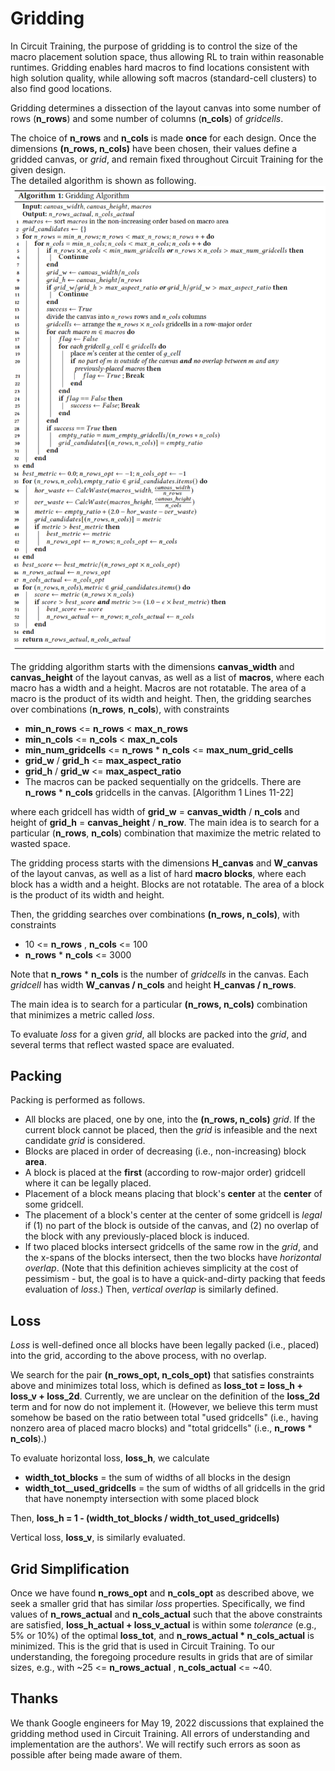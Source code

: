 # Gridding

In Circuit Training, the purpose of gridding is to control the size of the macro placement solution space, thus allowing RL to train within reasonable
runtimes. Gridding enables hard macros to find locations consistent with high solution quality, while allowing soft macros (standard-cell clusters) to also find good locations.

Gridding determines a dissection of the layout canvas into some number of rows (**n_rows**) and some number of columns (**n_cols**) of _gridcells_.

The choice of **n_rows** and **n_cols** is made **once** for each design.  Once the dimensions **(n_rows, n_cols)** have been chosen, their values define a gridded canvas, or _grid_, and remain fixed throughout Circuit Training for the given design.  
The detailed algorithm is shown as following.
<img src="./Gridding Algorithm.png" width= "1600"/>

The gridding algorithm starts with the dimensions **canvas_width** and **canvas_height** of the layout canvas, as well as a list of **macros**, where each macro has a width and a height. 
Macros are not rotatable. The area of a macro is the product of its width and height.
Then, the gridding searches over combinations (**n_rows**, **n_cols**), with constraints
- **min_n_rows** <= **n_rows** < **max_n_rows** 
- **min_n_cols** <= **n_cols** < **max_n_cols** 
- **min_num_gridcells** <= **n_rows** * **n_cols** <= **max_num_grid_cells**
- **grid_w** / **grid_h** <= **max_aspect_ratio** 
- **grid_h** / **grid_w** <= **max_aspect_ratio** 
- The macros can be packed sequentially on the gridcells. There are **n_rows** * **n_cols** gridcells in the canvas. \[Algorithm 1 Lines 11-22\]


where each gridcell has width of **grid_w** = **canvas_width** / **n_cols**
and height of **grid_h** = **canvas_height** / **n_row**.
The main idea is to search for a particular (**n_rows**, **n_cols**) combination
that maximize the metric related to wasted space.



The gridding process starts with the dimensions **H_canvas** and **W_canvas** of the layout canvas, as well as a list of hard **macro blocks**, where each block has a width and a height. Blocks are not rotatable. The area of a block is the product of its width and height. 

Then, the gridding searches over combinations **(n_rows, n_cols)**, with constraints
- 10 <= **n_rows** , **n_cols** <= 100
- **n_rows** * **n_cols** <= 3000   

Note that **n_rows** * **n_cols** is the number of _gridcells_ in the canvas. Each _gridcell_ has width **W_canvas / n_cols** and height **H_canvas / n_rows**.

The main idea is to search for a particular **(n_rows, n_cols)** combination that minimizes a metric called _loss_.

To evaluate _loss_ for a given _grid_, all blocks are packed into the _grid_, and several terms that reflect wasted space are evaluated. 

## Packing

Packing is performed as follows.
- All blocks are placed, one by one, into the **(n_rows, n_cols)** _grid_.  If the current block cannot be placed, then the _grid_ is infeasible and the next candidate _grid_ is considered.
- Blocks are placed in order of decreasing (i.e., non-increasing) block **area**.
- A block is placed at the **first** (according to row-major order) gridcell where it can be legally placed.
- Placement of a block means placing that block's **center** at the **center** of some gridcell.
- The placement of a block's center at the center of some gridcell is _legal_ if (1) no part of the block is outside of the canvas, and (2) no overlap of the block with any previously-placed block is induced. 
- If two placed blocks intersect gridcells of the same row in the _grid_, and the x-spans of the blocks intersect, then the two blocks have _horizontal overlap_. (Note that this definition achieves simplicity at the cost of pessimism - but, the goal is to have a quick-and-dirty packing that feeds evaluation of _loss_.) Then, _vertical overlap_ is similarly defined.

## Loss

_Loss_ is well-defined once all blocks have been legally packed (i.e., placed) into the grid, according to the above process, with no overlap.   

We search for the pair **(n_rows_opt, n_cols_opt)** that satisfies constraints above and minimizes total loss, which is defined as **loss_tot = loss_h + loss_v + loss_2d**. Currently, we are unclear on the definition of the **loss_2d** term and for now do not implement it. (However, we believe this term must somehow be based on the ratio between total "used gridcells" (i.e., having nonzero area of placed macro blocks) and "total gridcells" (i.e., **n_rows** * **n_cols**).)

To evaluate horizontal loss, **loss_h**, we calculate
- **width_tot_blocks** = the sum of widths of all blocks in the design 
- **width_tot__used_gridcells** = the sum of widths of all gridcells in the grid that have nonempty intersection with some placed block

Then, **loss_h = 1 - (width_tot_blocks / width_tot_used_gridcells)**

Vertical loss, **loss_v**, is similarly evaluated.

## Grid Simplification

Once we have found **n_rows_opt** and **n_cols_opt** as described above, we seek a smaller grid that has similar _loss_ properties.
Specifically, we find  values of **n_rows_actual** and **n_cols_actual** such that the above constraints are satisfied, **loss_h_actual + loss_v_actual** is within some _tolerance_ (e.g., 5% or 10%) of the optimal **loss_tot**, and **n_rows_actual * n_cols_actual** is minimized.  This is the grid that is used in Circuit Training.
To our understanding, the foregoing procedure results in grids that are of similar sizes, e.g., with ~25 <= **n_rows_actual** , **n_cols_actual** <= ~40. 

## Thanks
We thank Google engineers for May 19, 2022 discussions that explained the gridding method used in Circuit Training.
All errors of understanding and implementation are the authors'. We will rectify such errors as soon as possible after being made aware of them.


